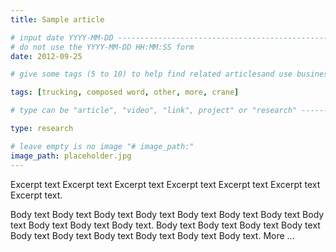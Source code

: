 ```yaml
---
title: Sample article

# input date YYYY-MM-DD --------------------------------------------------------
# do not use the YYYY-MM-DD HH:MM:SS form
date: 2012-09-25

# give some tags (5 to 10) to help find related articlesand use business words

tags: [trucking, composed word, other, more, crane]

# type can be "article", "video", "link", project" or "research" ---------------

type: research

# leave empty is no image "# image_path:"
image_path: placeholder.jpg
---
```


Excerpt text Excerpt text Excerpt text Excerpt text Excerpt text Excerpt text Excerpt text.
<!--more-->
Body text Body text Body text Body text Body text Body text Body text Body text Body text Body text Body text.
Body text Body text Body text Body text Body text Body text Body text Body text Body text Body text.
More ...

